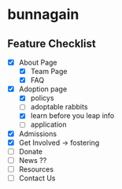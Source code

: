 # bunnagain
## Feature Checklist
- [x] About Page
    - [x]  Team Page
    - [x]  FAQ
- [x]  Adoption page
    - [x] policys
    - [ ] adoptable rabbits
    - [x] learn before you leap info
    - [ ] application
- [x] Admissions
- [x] Get Involved -> fostering
- [ ] Donate
- [ ] News ??
- [ ] Resources
- [ ] Contact Us